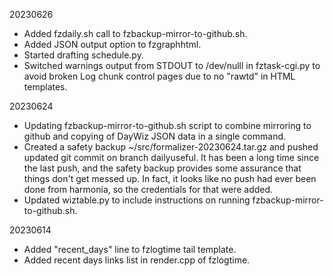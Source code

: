 20230626
- Added fzdaily.sh call to fzbackup-mirror-to-github.sh.
- Added JSON output option to fzgraphhtml.
- Started drafting schedule.py.
- Switched warnings output from STDOUT to /dev/nulll in fztask-cgi.py
  to avoid broken Log chunk control pages due to no "rawtd" in
  HTML templates.

20230624

- Updating fzbackup-mirror-to-github.sh script to combine mirroring
  to github and copying of DayWiz JSON data in a single command.
- Created a safety backup ~/src/formalizer-20230624.tar.gz and
  pushed updated git commit on branch dailyuseful. It has been
  a long time since the last push, and the safety backup provides
  some assurance that things don't get messed up. In fact, it
  looks like no push had ever been done from harmonia, so the
  credentials for that were added.
- Updated wiztable.py to include instructions on running
  fzbackup-mirror-to-github.sh.

20230614

- Added "recent_days" line to fzlogtime tail template.
- Added recent days links list in render.cpp of fzlogtime.
